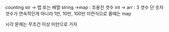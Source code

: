 counting str -> 맵 또는 배열
string ->map  : 조용진 갯수
int -> arr : 3 갯수
단 숫자 갯수가 연속적인게 아니라 1만, 10만, 100만 이런식으로 올때는 map

시각 문제는 무조건 이상 미만으로 가자

